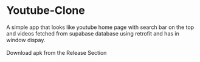 # Youtube-Clone
A simple app that looks like youtube home page with search bar on the top and videos fetched from supabase database using retrofit and has in window dispay.<br>
<br>
Download apk from the Release Section
